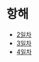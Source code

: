 <h1> 항해 </h1>

- <a href="docs/항해/day_2.md"> 2일차 </a><br>
- <a href="docs/항해/day_3.md"> 3일차 </a><br>
- <a href="docs/항해/day_4.md"> 4일차 </a><br>
